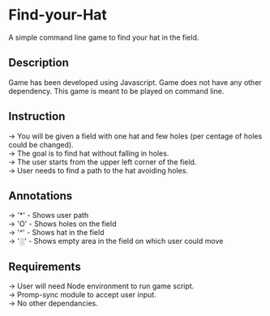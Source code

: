# Find-your-Hat
A simple command line game to find your hat in the field.

## Description
Game has been developed using Javascript. Game does not have any other dependency. This game is meant to be played on command line.

## Instruction
-> You will be given a field with one hat and few holes (per centage of holes could be changed).  
-> The goal is to find hat without falling in holes.   
-> The user starts from the upper left corner of the field.   
-> User needs to find a path to the hat avoiding holes.      

## Annotations
-> '\*' - Shows user path    
-> 'O' - Shows holes on the field    
-> '^' - Shows hat in the field     
-> '░' - Shows empty area in the field on which user could move     

## Requirements
-> User will need Node environment to run game script.     
-> Promp-sync module to accept user input.     
-> No other dependancies.       

